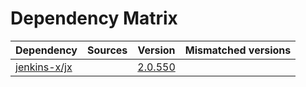 # Dependency Matrix

Dependency | Sources | Version | Mismatched versions
---------- | ------- | ------- | -------------------
[jenkins-x/jx](https://github.com/jenkins-x/jx.git) |  | [2.0.550](https://github.com/jenkins-x/jx/releases/tag/v2.0.550) | 
